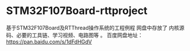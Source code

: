 # STM32F107Board-rttproject
基于STM32F107Board及RTThread操作系统的工程例程
网盘中存放了 内核源码、必要的工具链、学习视频、电路图等 。 百度网盘地址：
https://pan.baidu.com/s/1dFdHGdV
